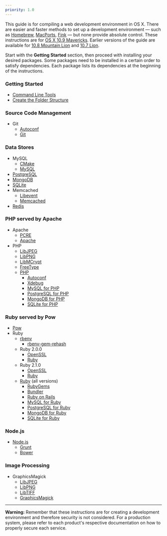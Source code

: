 ```yaml
---
priority: 1.0
---
```


This guide is for compiling a web development environment in OS X. There are easier and faster methods to set up a development environment — such as [Homebrew](http://brew.sh/), [MacPorts](http://www.macports.org/), [Fink](http://www.finkproject.org/) — but none provide absolute control. These instructions are for [OS X 10.9 Mavericks](https://en.wikipedia.org/wiki/OS_X_Mavericks). Earlier versions of the guide are available for [10.8 Mountain Lion](http://archives.patrickbougie.com/mac-dev-env/mountain_lion/) and [10.7 Lion](http://archives.patrickbougie.com/mac-dev-env/lion/).

Start with the **Getting Started** section, then proceed with installing your desired packages. Some packages need to be installed in a certain order to satisfy dependencies. Each package lists its dependencies at the beginning of the instructions.

### Getting Started

- [Command Line Tools](/started-cli/)
- [Create the Folder Structure](/started-folders/)

### Source Code Management

- Git
	- [Autoconf](/autoconf/)
	- [Git](/git/)

### Data Stores

- MySQL
	- [CMake](/cmake/)
	- [MySQL](/mysql/)
- [PostgreSQL](/postgresql/)
- [MongoDB](/mongodb/)
- [SQLite](/sqlite/)
- Memcached
	- [Libevent](/libevent/)
	- [Memcached](/memcached/)
- [Redis](/redis/)
	
### PHP served by Apache
- Apache
	- [PCRE](/pcre/)
	- [Apache](/apache/)
- PHP
	- [LibJPEG](/libjpeg/)
	- [LibPNG](/libpng/)
	- [LibMCrypt](/libmcrypt/)
	- [FreeType](/freetype/)
	- [PHP](/php/)
		- [Autoconf](/autoconf/)
		- [Xdebug](/php-xdebug/)
		- [MySQL for PHP](/php-mysql/)
		- [PostgreSQL for PHP](/php-postgresql/)
		- [MongoDB for PHP](/php-mongodb/)
		- [SQLite for PHP](/php-sqlite/)

### Ruby served by Pow

- [Pow](/pow/)
- Ruby
	- [rbenv](/ruby-rbenv/)
		- [rbenv-gem-rehash](/ruby-rbenv-gem-rehash/)
	- Ruby 2.0.0
		- [OpenSSL](/openssl/)
		- [Ruby](/ruby-200/)
	- Ruby 2.1.0
		- [OpenSSL](/openssl/)
		- [Ruby](/ruby-210/)
	- [Ruby](/ruby/) (all versions)
		- [RubyGems](/ruby-gems/)
		- [Bundler](/ruby-bundler/)
		- [Ruby on Rails](/ruby-rails/)
		- [MySQL for Ruby](/ruby-mysql/)
		- [PostgreSQL for Ruby](/ruby-postgresql/)
		- [MongoDB for Ruby](/ruby-mongodb/)
		- [SQLite for Ruby](/ruby-sqlite/)

### Node.js

- [Node.js](/nodejs/)
	- [Grunt](/nodejs-grunt/) 
	- [Bower](/nodejs-bower/) 

### Image Processing

- GraphicsMagick
	- [LibJPEG](/libjpeg/)
	- [LibPNG](/libpng/)
	- [LibTIFF](/libtiff/)
	- [GraphicsMagick](/graphicsmagick/)

---
**Warning:** Remember that these instructions are for creating a development environment and therefore security is not considered. For a production system, please refer to each product's respective documentation on how to properly secure each service.
